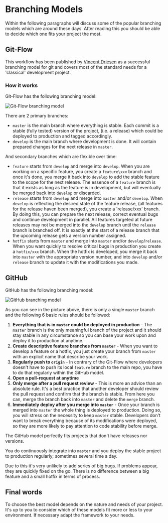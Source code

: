 # Branching Models
Within the following paragraphs will discuss some of the popular branching models which are around these days. After reading this you should be able to decide which one fits your project the most.

## Git-Flow
This workflow has been published by [Vincent Driesen](http://nvie.com/posts/a-successful-git-branching-model/) as a successful branching model for git and covers most of the standard needs for a 'classical' development project.

### How it works

Git-Flow has the following branching model:

![Git-Flow branching model](images/git-flow-branching-model.jpg)

There are 2 primary branches:

* `master` is the main branch where everything is stable. Each commit is a stable (fully tested) version of the project, (i.e. a release) which could be deployed to production and tagged accordingly.
* `develop` is the main branch where development is done. It will contain prepared changes for the next release in `master`.

And secondary branches which are flexible over time:

* `feature` starts from `develop` and merge into `develop`. When you are working on a specific feature, you create a `feature\xxx` branch and once it's done, you merge it back into `develop` to add the stable feature to the scope for the next release. The essence of a `feature` branch is that it exists as long as the feature is in development, but will eventually be merged back into `develop` or discarded.
* `release` starts from `develop` and merge into `master` and/or `develop`. When `develop` is reflecting the desired state of the feature release, (all features for the release haven been merged), you create a 'release/xxx' branch. By doing this, you can prepare the next release, correct eventual bugs and continue development in parallel. All features targeted at future releases may not be merged into the `develop` branch until the `release` branch is branched off. It is exactly at the start of a release branch that the upcoming release gets a version number assigned.
* `hotfix` starts from `master` and merge into `master` and/or `develop`/`release`. When you want quickly to resolve critical bugs in production you create a `hotfix/xxx` branch. When the hotfix is developed, you merge it back into `master` with the appropriate version number, and into `develop` and/or `release` branch to update it with the modifications you made.

## GitHub

GitHub has the following branching model:

![GitHub branching model](images/github-flow-branching-model.jpg)

As you can see in the picture above, there is only a single `master` branch and the following 6 basic rules should be followed:

1. **Everything that is in `master` could be deployed in production** - The `master` branch is the only meaningful branch of the project and it should stay stable in any circumstance so you can base your work upon and deploy it to production at anytime.
2. **Create descriptive feature branches from `master`** - When you want to develop a feature or a hotfix, you just create your branch from `master` with an explicit name that describe your work.
3. **Regularly push to `origin`** - In contrary of the Git-Flow where developers doesn't have to push its local `feature` branch to the main repo, you have to do that regularly within the GitHub model.
4. **Open a pull-request at anytime**
5. **Only merge after a pull request review** - This is more an advice than an absolute rule. It's a best practice that another developer should review the pull request and confirm that the branch is stable. From here you can, merge the branch back into `master` and delete the `merge` branch.
6. **Immediately deploy after you merge into `master`** - Once your branch is merged into `master` the whole thing is deployed to production. Doing so, you will stress on the necessity to keep `master` stable. Developers don't want to break everything because of its modifications were deployed, so they are more likely to pay attention to code stability before merge.

The GitHub model perfectly fits projects that don't have releases nor versions.

You do continuously integrate into `master` and you deploy the stable project to production regularly; sometimes several time a day.

Due to this it's very unlikely to add series of big bugs. If problems appear, they are quickly fixed on the go. There is no difference between a big feature and a small hotfix in terms of process.

## Final words

To choose the best model depends on the nature and needs of your project. It's up to you to consider which of these models fit more or less to your environment. If necessary adapt the framework to your needs.